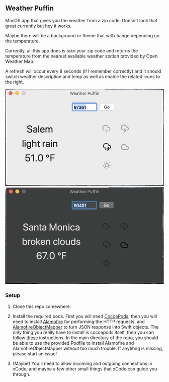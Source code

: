 ## Weather Puffin
MacOS app that gives you the weather from a zip code. Doesn't look that great currently but hey it works.

Maybe there will be a background or theme that will change depending on the
temperature.

Currently, all this app does is take your zip code and returns the temperature
from the nearest available weather station provided by Open Weather Map.

A refresh will occur every 8 seconds (if I remember correctly) and it should switch weather description and temp as well as enable the related icons to the right.

![](/resources/normalMode.png)
![](/resources/darkMode.png)

### Setup
1.	Clone this repo somewhere.


2.	Install the required pods. First you will need [CocoaPods](https://cocoapods.org), then you will need to install [Alamofire](https://cocoapods.org/pods/Alamofire) for performing the HTTP requests, and [AlamofireObjectMapper](https://cocoapods.org/pods/AlamofireObjectMapper) to turn JSON response into Swift objects. The only thing you really have to install is cocoapods itself, then you can follow [these](https://guides.cocoapods.org/using/using-cocoapods.html) instructions. In the main directory of the repo, you should be able to use the provided Podfile to install Alamofire and AlamofireObjectMapper without too much trouble. If anytihng is missing, please start an issue!


3.	(Maybe) You'll need to allow incoming and outgoing connections in xCode, and maybe a few other small things that xCode can guide you through.